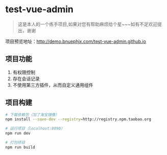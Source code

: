 # test-vue-admin

> 这是本人的一个练手项目,如果对您有帮助麻烦给个星~~~如有不足欢迎提出，谢谢

项目预览地址：http://demo.bnuephjx.com/test-vue-admin.github.io

## 项目功能

1. 有权限控制
2. 存在会话记录
3. 不使用第三方插件，从而自定义通用组件


## 项目构建

``` bash
# 下载依赖包（加了淘宝镜像）
npm install --save-dev --registry=http://registry.npm.taobao.org

# 运行项目（localhost:8090）
npm run dev

# 打包项目
npm run build
```
